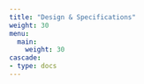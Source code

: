 ```yaml
---
title: "Design & Specifications"
weight: 30
menu:
  main:
    weight: 30
cascade:
- type: docs
---
```

